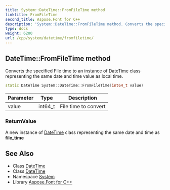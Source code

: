 ```yaml
---
title: System::DateTime::FromFileTime method
linktitle: FromFileTime
second_title: Aspose.Font for C++
description: 'System::DateTime::FromFileTime method. Converts the specified File time to an instance of DateTime class representing the same date and time value as local time in C++.'
type: docs
weight: 6200
url: /cpp/system/datetime/fromfiletime/
---
```

## DateTime::FromFileTime method


Converts the specified File time to an instance of [DateTime](../) class representing the same date and time value as local time.

```cpp
static DateTime System::DateTime::FromFileTime(int64_t value)
```


| Parameter | Type | Description |
| --- | --- | --- |
| value | int64_t | File time to convert |

### ReturnValue

A new instance of [DateTime](../) class representing the same date and time as **file_time**

## See Also

* Class [DateTime](../)
* Class [DateTime](../)
* Namespace [System](../../)
* Library [Aspose.Font for C++](../../../)
